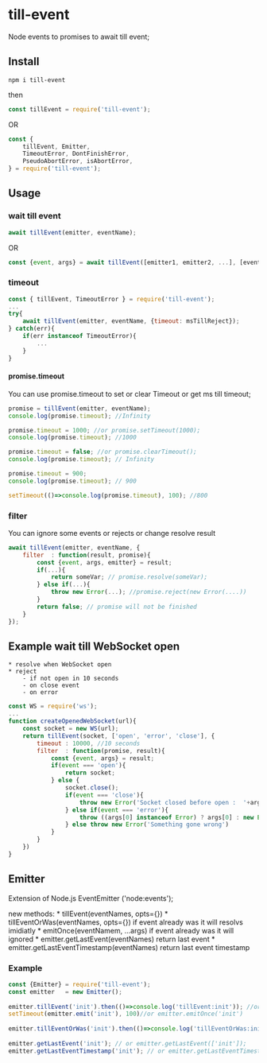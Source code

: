 # till-event
Node events to promises to await till event;

## Install
```
npm i till-event
```
then
```js
const tillEvent = require('till-event'); 
```
OR
```js
const {
	tillEvent, Emitter,
	TimeoutError, DontFinishError, 
	PseudoAbortError, isAbortError, 
} = require('till-event'); 
```

## Usage

### wait till event
```js
await tillEvent(emitter, eventName);
```

OR
```js
const {event, args} = await tillEvent([emitter1, emitter2, ...], [eventName1, eventName2, ...]);
```



### timeout
```js
const {	tillEvent, TimeoutError } = require('till-event'); 
...
try{
	await tillEvent(emitter, eventName, {timeout: msTillReject});
} catch(err){
	if(err instanceof TimeoutError){
		...
	}
}
```

#### promise.timeout
You can use promise.timeout to set or clear Timeout or get ms till timeout;

```js
promise = tillEvent(emitter, eventName);
console.log(promise.timeout); //Infinity

promise.timeout = 1000; //or promise.setTimeout(1000);
console.log(promise.timeout); //1000

promise.timeout = false; //or promise.clearTimeout();
console.log(promise.timeout); // Infinity

promise.timeout = 900; 
console.log(promise.timeout); // 900

setTimeout(()=>console.log(promise.timeout), 100); //800
```

### filter 
You can ignore some events or rejects or change resolve result 
```js
await tillEvent(emitter, eventName, {
	filter  : function(result, promise){
		const {event, args, emitter} = result;
		if(...){
			return someVar; // promise.resolve(someVar);
		} else if(...){
			throw new Error(...); //promise.reject(new Error(....))
		}
		return false; // promise will not be finished
	}
});
```	

## Example wait till WebSocket open
	* resolve when WebSocket open
	* reject 
		- if not open in 10 seconds
		- on close event
		- on error	

```js
const WS = require('ws');
...
function createOpenedWebSocket(url){
	const socket = new WS(url);
	return tillEvent(socket, ['open', 'error', 'close'], {
		timeout : 10000, //10 seconds
		filter  : function(promise, result){
			const {event, args} = result;
			if(event === 'open'){
				return socket;
			} else {
				socket.close();
				if(event === 'close'){
					throw new Error('Socket closed before open :  '+args[0]+' '+(args[1]||''));
				} else if(event === 'error'){
					throw ((args[0] instanceof Error) ? args[0] : new Error('Socket open Error: '+args[0]));
				} else throw new Error('Something gone wrong')
			}
		}	
	})	
}
```


## Emitter
Extension of Node.js EventEmitter ('node:events');

new methods: 
	* tillEvent(eventNames, opts={})
	* tillEventOrWas(eventNames, opts={}) if event already was it will resolvs imidiatly 
	* emitOnce(eventNamem, ...args) if event already was it will ignored
	* emitter.getLastEvent(eventNames) return last event 
	* emitter.getLastEventTimestamp(eventNames) return last event timestamp
	
	
### Example

```js
const {Emitter} = require('till-event');
const emitter   = new Emitter();
	
emitter.tillEvent('init').then(()=>console.log('tillEvent:init')); //or tillEvent(emitter, eventName);
setTimeout(emitter.emit('init'), 100)//or emitter.emitOnce('init')
	
emitter.tillEventOrWas('init').then(()=>console.log('tillEventOrWas:init')));
	
emitter.getLastEvent('init'); // or emitter.getLastEvent(['init']);
emitter.getLastEventTimestamp('init'); // or emitter.getLastEventTimestamp(['init']);
```
